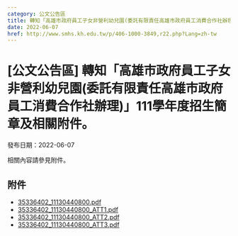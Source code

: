 ```yaml
---
category: 公文公告區
title: 轉知「高雄市政府員工子女非營利幼兒園(委託有限責任高雄市政府員工消費合作社辦理)」111學年度招生簡章及相關附件。
date: 2022-06-07
href: http://www.smhs.kh.edu.tw/p/406-1000-3849,r22.php?Lang=zh-tw
---
```


# [公文公告區] 轉知「高雄市政府員工子女非營利幼兒園(委託有限責任高雄市政府員工消費合作社辦理)」111學年度招生簡章及相關附件。

發布日期：2022-06-07

相關內容請參見附件。

## 附件

- [35336402_11130440800.pdf](https://www.smhs.kh.edu.tw/var/file/0/1000/attach/66/pta_3621_176995_74286.pdf)
- [35336402_11130440800_ATT1.pdf](https://www.smhs.kh.edu.tw/var/file/0/1000/attach/66/pta_3622_4521281_74286.pdf)
- [35336402_11130440800_ATT2.pdf](https://www.smhs.kh.edu.tw/var/file/0/1000/attach/66/pta_3623_8046254_74287.pdf)
- [35336402_11130440800_ATT3.pdf](https://www.smhs.kh.edu.tw/var/file/0/1000/attach/66/pta_3624_2776605_74288.pdf)
